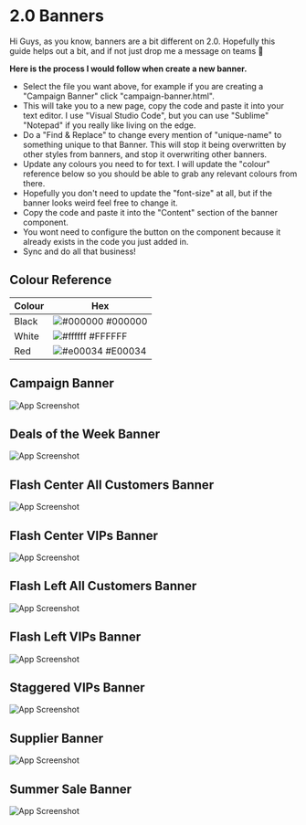 # 2.0 Banners

Hi Guys, as you know, banners are a bit different on 2.0. Hopefully this guide helps out a bit, and if not just drop me a message on teams 🙂

**Here is the process I would follow when create a new banner.**

-   Select the file you want above, for example if you are creating a "Campaign Banner" click "campaign-banner.html".
-   This will take you to a new page, copy the code and paste it into your text editor. I use "Visual Studio Code", but you can use "Sublime" "Notepad" if you really like living on the edge.
-   Do a "Find & Replace" to change every mention of "unique-name" to something unique to that Banner. This will stop it being overwritten by other styles from banners, and stop it overwriting other banners.
-   Update any colours you need to for text. I will update the "colour" reference below so you should be able to grab any relevant colours from there.
-   Hopefully you don't need to update the "font-size" at all, but if the banner looks weird feel free to change it.
-   Copy the code and paste it into the "Content" section of the banner component.
-   You wont need to configure the button on the component because it already exists in the code you just added in.
-   Sync and do all that business!

## Colour Reference

| Colour | Hex                                                              |
| ------ | ---------------------------------------------------------------- |
| Black  | ![#000000](https://via.placeholder.com/10/000000?text=+) #000000 |
| White  | ![#ffffff](https://via.placeholder.com/10/FFFFFF?text=+) #FFFFFF |
| Red    | ![#e00034](https://via.placeholder.com/10/E00034?text=+) #E00034 |

## Campaign Banner

![App Screenshot](https://www.theperfumeshop.com/pws/client/images/website/github-banner-screenshots/Campaign.png)

## Deals of the Week Banner

![App Screenshot](https://www.theperfumeshop.com/pws/client/images/website/github-banner-screenshots/DealsOfTheWeek.png)

## Flash Center All Customers Banner

![App Screenshot](https://www.theperfumeshop.com/pws/client/images/website/github-banner-screenshots/FlashCenter.png)

## Flash Center VIPs Banner

![App Screenshot](https://www.theperfumeshop.com/pws/client/images/website/github-banner-screenshots/VIPFlashCenter.png)

## Flash Left All Customers Banner

![App Screenshot](https://www.theperfumeshop.com/pws/client/images/website/github-banner-screenshots/FlashLeft.png)

## Flash Left VIPs Banner

![App Screenshot](https://www.theperfumeshop.com/pws/client/images/website/github-banner-screenshots/VIPFlashLeft.png)

## Staggered VIPs Banner

![App Screenshot](https://www.theperfumeshop.com/pws/client/images/website/github-banner-screenshots/Staggered.png)

## Supplier Banner

![App Screenshot](https://www.theperfumeshop.com/pws/client/images/website/github-banner-screenshots/Supplier.png)

## Summer Sale Banner

![App Screenshot](https://www.theperfumeshop.com/pws/client/images/website/github-banner-screenshots/SummerSale.png)
